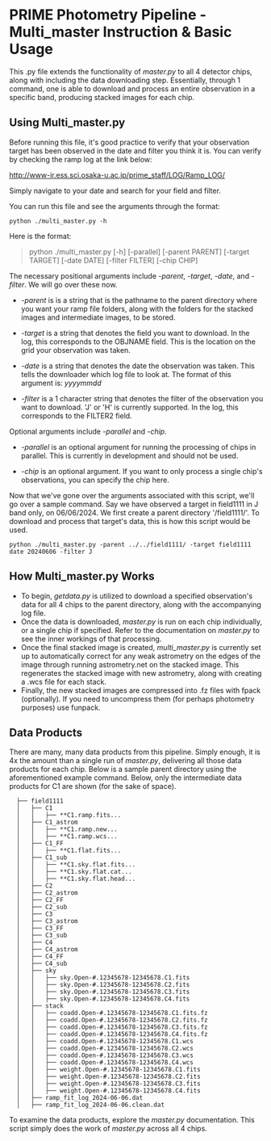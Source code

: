 # PRIME Photometry Pipeline - Multi_master Instruction & Basic Usage

This .py file extends the functionality of _master.py_ to all 4 detector chips, along with including the data downloading step.  Essentially, through 1 command, one is able to download and process an entire observation in a specific band, producing stacked images for each chip.

## Using Multi_master.py

Before running this file, it's good practice to verify that your observation target has been observed in the date and filter you think it is.  You can verify by checking the ramp log at the link below:

http://www-ir.ess.sci.osaka-u.ac.jp/prime_staff/LOG/Ramp_LOG/

Simply navigate to your date and search for your field and filter.

You can run this file and see the arguments through the format:

    python ./multi_master.py -h

Here is the format:

> python ./multi_master.py [-h] [-parallel] [-parent PARENT] [-target TARGET] [-date DATE] [-filter FILTER] [-chip CHIP]

The necessary positional arguments include _-parent_, _-target_, _-date_, and _-filter_.  We will go over these now.
- _-parent_ is is a string that is the pathname to the parent directory where you want your ramp file folders, along with the folders for the stacked images and intermediate images, to be stored.

- _-target_ is a string that denotes the field you want to download.  In the log, this corresponds to the OBJNAME field.  This is the location on the grid your observation was taken.

- _-date_ is a string that denotes the date the observation was taken.  This tells the downloader which log file to look at.  The format of this argument is: _yyyymmdd_

- _-filter_ is a 1 character string that denotes the filter of the observation you want to download.  'J' or 'H' is currently supported.  In the log, this corresponds to the FILTER2 field.

Optional arguments include _-parallel_ and _-chip_.
- _-parallel_ is an optional argument for running the processing of chips in parallel.  This is currently in development and should not be used.

- _-chip_ is an optional argument.  If you want to only process a single chip's observations, you can specify the chip here.

Now that we've gone over the arguments associated with this script, we'll go over a sample command.  Say we have observed a target in field1111 in J band only, on 06/06/2024.  We first create a parent directory '/field1111/'.  To download and process that target's data, this is how this script would be used.  

    python ./multi_master.py -parent ../../field1111/ -target field1111 date 20240606 -filter J

## How Multi_master.py Works

- To begin, _getdata.py_ is utilized to download a specified observation's data for all 4 chips to the parent directory, along with the accompanying log file.
- Once the data is downloaded, _master.py_ is run on each chip individually, or a single chip if specified.  Refer to the documentation on _master.py_ to see the inner workings of that processing.
- Once the final stacked image is created, _multi_master.py_ is currently set up to automatically correct for any weak astrometry on the edges of the image through running astrometry.net on the stacked image.  This regenerates the stacked image with new astrometry, along with creating a .wcs file for each stack.
- Finally, the new stacked images are compressed into .fz files with fpack (optionally).  If you need to uncompress them (for perhaps photometry purposes) use funpack.

## Data Products

There are many, many data products from this pipeline.  Simply enough, it is 4x the amount than a single run of _master.py_, delivering all those data products for each chip.  Below is a sample parent directory using the aforementioned example command.  Below, only the intermediate data products for C1 are shown (for the sake of space).

      ├── field1111
      │   ├── C1
      │   │   ├── **C1.ramp.fits...
      │   ├── C1_astrom
      │   │   ├── **C1.ramp.new...
      │   │   ├── **C1.ramp.wcs...
      │   ├── C1_FF
      │   │   ├── **C1.flat.fits...
      │   ├── C1_sub
      │   │   ├── **C1.sky.flat.fits...
      │   │   ├── **C1.sky.flat.cat...
      │   │   ├── **C1.sky.flat.head...
      │   ├── C2
      │   ├── C2_astrom
      │   ├── C2_FF
      │   ├── C2_sub
      │   ├── C3
      │   ├── C3_astrom
      │   ├── C3_FF
      │   ├── C3_sub
      │   ├── C4
      │   ├── C4_astrom
      │   ├── C4_FF
      │   ├── C4_sub
      │   ├── sky
      │   │   ├── sky.Open-#.12345678-12345678.C1.fits
      │   │   ├── sky.Open-#.12345678-12345678.C2.fits
      │   │   ├── sky.Open-#.12345678-12345678.C3.fits
      │   │   ├── sky.Open-#.12345678-12345678.C4.fits
      │   ├── stack
      │   │   ├── coadd.Open-#.12345678-12345678.C1.fits.fz
      │   │   ├── coadd.Open-#.12345678-12345678.C2.fits.fz
      │   │   ├── coadd.Open-#.12345678-12345678.C3.fits.fz
      │   │   ├── coadd.Open-#.12345678-12345678.C4.fits.fz
      │   │   ├── coadd.Open-#.12345678-12345678.C1.wcs
      │   │   ├── coadd.Open-#.12345678-12345678.C2.wcs
      │   │   ├── coadd.Open-#.12345678-12345678.C3.wcs
      │   │   ├── coadd.Open-#.12345678-12345678.C4.wcs
      │   │   ├── weight.Open-#.12345678-12345678.C1.fits
      │   │   ├── weight.Open-#.12345678-12345678.C2.fits
      │   │   ├── weight.Open-#.12345678-12345678.C3.fits
      │   │   ├── weight.Open-#.12345678-12345678.C4.fits
      │   ├── ramp_fit_log_2024-06-06.dat
      │   ├── ramp_fit_log_2024-06-06.clean.dat

To examine the data products, explore the _master.py_ documentation.  This script simply does the work of _master.py_ across all 4 chips.  
